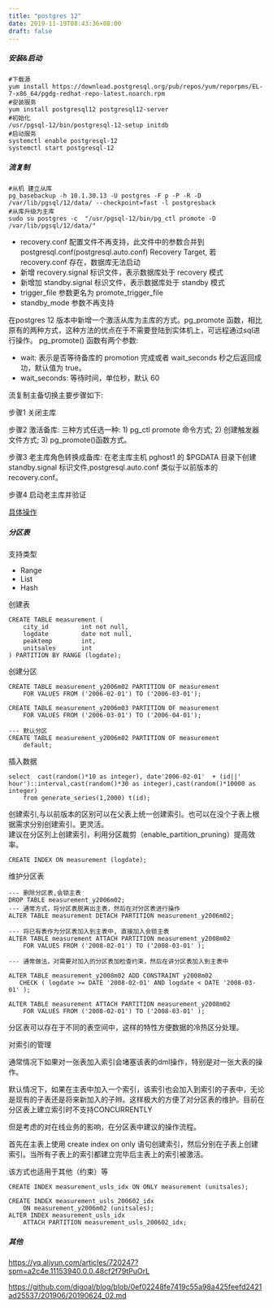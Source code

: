```yaml
---
title: "postgres 12"
date: 2019-11-19T08:43:36+08:00
draft: false
---
```


##### 安装&启动

```
#下载源
yum install https://download.postgresql.org/pub/repos/yum/reporpms/EL-7-x86_64/pgdg-redhat-repo-latest.noarch.rpm
#安装服务
yum install postgresql12 postgresql12-server
#初始化
/usr/pgsql-12/bin/postgresql-12-setup initdb
#启动服务
systemctl enable postgresql-12
systemctl start postgresql-12
```

##### 流复制

```
#从机 建立从库
pg_basebackup -h 10.1.30.13 -U postgres -F p -P -R -D /var/lib/pgsql/12/data/ --checkpoint=fast -l postgresback
#从库升级为主库
sudo su postgres -c  "/usr/pgsql-12/bin/pg_ctl promote -D /var/lib/pgsql/12/data/"
```

- recovery.conf 配置文件不再支持，此文件中的参数合并到 postgresql.conf(postgresql.auto.conf) Recovery Target, 若 recovery.conf 存在，数据库无法启动
- 新增 recovery.signal 标识文件，表示数据库处于 recovery 模式
- 新增加 standby.signal 标识文件，表示数据库处于 standby 模式
- trigger_file 参数更名为 promote_trigger_file
- standby_mode 参数不再支持

在postgres 12 版本中新增一个激活从库为主库的方式。pg_promote 函数，相比原有的两种方式，这种方法的优点在于不需要登陆到实体机上，可远程通过sql进行操作。
pg_promote() 函数有两个参数:

- wait: 表示是否等待备库的 promotion 完成或者 wait_seconds 秒之后返回成功，默认值为 true。
- wait_seconds: 等待时间，单位秒，默认 60

流复制主备切换主要步骤如下:

步骤1 关闭主库  

步骤2 激活备库: 三种方式任选一种: 1) pg_ctl promote 命令方式; 2) 创建触发器文件方式; 3) pg_promote()函数方式。

步骤3 老主库角色转换成备库: 在老主库主机 pghost1 的 $PGDATA 目录下创建 standby.signal 标识文件,postgresql.auto.conf 类似于以前版本的recovery.conf。

步骤4 启动老主库并验证

[具体操作](https://postgres.fun/20190719084100.html)

##### 分区表

支持类型 

- Range  
- List  
- Hash  

创建表
```
CREATE TABLE measurement (
    city_id         int not null,
    logdate         date not null,
    peaktemp        int,
    unitsales       int
) PARTITION BY RANGE (logdate);
```

创建分区
```
CREATE TABLE measurement_y2006m02 PARTITION OF measurement
    FOR VALUES FROM ('2006-02-01') TO ('2006-03-01');

CREATE TABLE measurement_y2006m03 PARTITION OF measurement
    FOR VALUES FROM ('2006-03-01') TO ('2006-04-01');

--- 默认分区
CREATE TABLE measurement_y2006m02 PARTITION OF measurement
    default;
```

插入数据
```
select  cast(random()*10 as integer), date'2006-02-01'  + (id||' hour')::interval,cast(random()*30 as integer),cast(random()*10000 as integer) 
    from generate_series(1,2000) t(id);
```

创建索引,与以前版本的区别可以在父表上统一创建索引。也可以在没个子表上根据需求分别创建索引。更灵活。  
建议在分区列上创建索引，利用分区裁剪（enable_partition_pruning）提高效率。
```
CREATE INDEX ON measurement (logdate);
```

维护分区表
```
--- 删除分区表,会锁主表
DROP TABLE measurement_y2006m02;
--- 通常方式，将分区表脱离出主表，然后在对分区表进行操作
ALTER TABLE measurement DETACH PARTITION measurement_y2006m02;

--- 将已有表作为分区表加入到主表中, 直接加入会锁主表
ALTER TABLE measurement ATTACH PARTITION measurement_y2008m02
    FOR VALUES FROM ('2008-02-01') TO ('2008-03-01' );

--- 通常做法，对需要对加入的分区表加检查约束，然后在讲分区表加入到主表中

ALTER TABLE measurement_y2008m02 ADD CONSTRAINT y2008m02
   CHECK ( logdate >= DATE '2008-02-01' AND logdate < DATE '2008-03-01' );

ALTER TABLE measurement ATTACH PARTITION measurement_y2008m02
    FOR VALUES FROM ('2008-02-01') TO ('2008-03-01' );
```

分区表可以存在于不同的表空间中，这样的特性方便数据的冷热区分处理。

对索引的管理

通常情况下如果对一张表加入索引会堵塞该表的dml操作，特别是对一张大表的操作。

默认情况下，如果在主表中加入一个索引，该索引也会加入到索引的子表中，无论是现有的子表还是将来新加入的子辫。这样极大的方便了对分区表的维护。目前在分区表上建立索引时不支持CONCURRENTLY

但是考虑的对在线业务的影响，在分区表中建议的操作流程。 

首先在主表上使用 create index on only 语句创建索引，然后分别在子表上创建索引。当所有子表上的索引都建立完毕后主表上的索引被激活。

该方式也适用于其他（约束）等

```
CREATE INDEX measurement_usls_idx ON ONLY measurement (unitsales);

CREATE INDEX measurement_usls_200602_idx
    ON measurement_y2006m02 (unitsales);
ALTER INDEX measurement_usls_idx
    ATTACH PARTITION measurement_usls_200602_idx;

```



##### 其他

https://yq.aliyun.com/articles/720247?spm=a2c4e.11153940.0.0.48cf2f79tPuOrL

https://github.com/digoal/blog/blob/0ef02248fe7419c55a98a425feefd2421ad25537/201906/20190624_02.md
 
